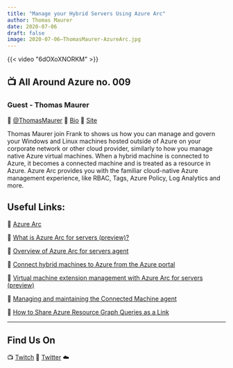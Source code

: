 ```yaml
---
title: "Manage your Hybrid Servers Using Azure Arc"
author: Thomas Maurer
date: 2020-07-06
draft: false
image: 2020-07-06–ThomasMaurer-AzureArc.jpg
---
```


{{< video "6dOXoXNORKM" >}}

## 📺 All Around Azure no. 009

### Guest - Thomas Maurer

🔗 [@ThomasMaurer](https://twitter.com/ThomasMaurer)
🔗 [Bio](https://developer.microsoft.com/en-us/advocates/thomas-maurer)
🔗 [Site](https://www.thomasmaurer.ch)

Thomas Maurer join Frank to shows us how you can manage and govern your Windows and Linux machines hosted outside of Azure on your corporate network or other cloud provider, similarly to how you manage native Azure virtual machines. When a hybrid machine is connected to Azure, it becomes a connected machine and is treated as a resource in Azure. Azure Arc provides you with the familiar cloud-native Azure management experience, like RBAC, Tags, Azure Policy, Log Analytics and more.

## Useful Links:

🔗 [Azure Arc](https://cda.ms/1nL)

🔗 [What is Azure Arc for servers (preview)?](https://cda.ms/1nP)

🔗 [Overview of Azure Arc for servers agent](https://cda.ms/1nN)

🔗 [Connect hybrid machines to Azure from the Azure portal](https://cda.ms/1nQ)

🔗 [Virtual machine extension management with Azure Arc for servers (preview)](https://cda.ms/1nR)

🔗 [Managing and maintaining the Connected Machine agent](https://cda.ms/1nS)

🔗 [How to Share Azure Resource Graph Queries as a Link](https://cda.ms/1nY)

---

## Find Us On

📺 [Twitch](https://www.twitch.tv/microsoftdeveloper)
🔗 [Twitter](https://twitter.com/fboucheros)
☁️
